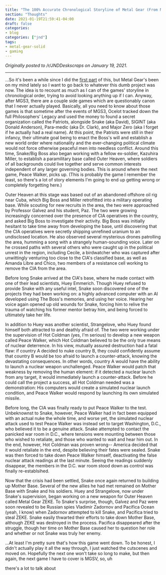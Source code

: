 ```yaml
---
title: "The 100% Accurate Chronological Storyline of Metal Gear (From Memory) [PART 2]"
section: "Thoughts"
date: 2021-01-19T21:59:41-04:00
draft: false
categories:
- blog
categories: ["jnd"]
tags:
- metal-gear-solid
- gaming
---
```


*Originally posted to /r/JNDDeskscraps on January 19, 2021.*

-----

...So it's been a while since I did the [first part](../mgs_1) of this, but Metal Gear's been on my mind lately so I want to go back to whatever this dumb project was now. The idea is to recount as much as I can of the games' storyline in chronological order, trying to avoid looking anything up if I can. Anyway, after MGS3, there are a couple side games which are questionably canon that I never actually played. Basically, all you need to know about those games is that sometime after the events of MGS3, Ocelot tracked down the full Philosophers' Legacy and used the money to found a secret organization called the Patriots, alongside Snake (aka David), SIGINT (aka Donald Anderson), Para-medic (aka Dr. Clark), and Major Zero (aka I forget if he actually had a real name). At this point, the Patriots were still in their infancy, their ultimate goal being to enact the Boss's will and establish a new world order where nationality and the ever-changing political climate would not force otherwise peaceful men into needless conflict. Around this time, Snake/Big Boss also began working with a fellow ex-soldier, Kazuhira Miller, to establish a paramilitary base called Outer Heaven, where soldiers of all backgrounds could live together and serve common interests independent of any larger governing bodies. This is around where the next game, Peace Walker, picks up. (This is probably the game I remember the least, so there's a lot of story elements I'm going to end up getting wrong or completely forgetting here.)

Outer Heaven at this stage was based out of an abandoned offshore oil rig near Cuba, which Big Boss and Miller retrofitted into a military operating base. While scouting for new recruits in the area, the two were approached by Professor Galvez and his student, Paz. The two were growing increasingly concerned over the presence of CIA operatives in the country, and asked Big Boss to investigate their activity. Big Boss was initially hesitant to take time away from developing the base, until discovering that the CIA operatives were secretly shipping unrefined uranium to an undisclosed location. He also observed several mysterious drones patrolling the area, humming a song with a strangely human-sounding voice. Later on he crossed paths with several others who were caught up in the political unrest in the region, including Cecile, a birdwatcher who was captured after unwittingly venturing too close to the CIA's classified base, as well as Amanda Libre and Chico, two members of a resistance cell working to remove the CIA from the area.

Before long Snake arrived at the CIA's base, where he made contact with one of their lead scientists, Huey Emmerich. Though Huey refused to provide Snake with any useful intel, Snake soon discovered one of the projects they had been working on: a highly advanced computer with an AI developed using The Boss's memories, and using her voice. Hearing her voice again opened up old wounds for Snake, forcing him to relive the trauma of watching his former mentor betray him, and being forced to ultimately take her life.

In addition to Huey was another scientist, Strangelove, who Huey found himself both attracted to and deathly afraid of. The two were working under the supervision of Hot Coldman (yes, I'm serious) to develop a new weapon called Peace Walker, which Hot Coldman believed to be the only true means of nuclear deterrence. In his view, mutually assured destruction had a fatal flaw: if country A decided to nuke country B, they could confidently assume that country B would be too afraid to launch a counter-attack, knowing the devastating consequences. In other words, country A would have the ability to launch a nuclear weapon unchallenged. Peace Walker would patch that weakness by removing the human element: if it detected a nuclear launch from any target, it would immediately launch a counter-attack. Before he could call the project a success, all Hot Coldman needed was a demonstration: His computers would create a simulated nuclear launch condition, and Peace Walker would respond by launching its own simulated missile.

Before long, the CIA was finally ready to put Peace Walker to the test. Unbeknownst to Snake, however, Peace Walker had in fact been equipped with an actual nuke the whole time, and worse yet, the simulated nuclear attack used to test Peace Walker was instead set to target Washington, D.C., who believed it to be a genuine attack. Snake attempted to contact the panicked war room in D.C., where tensions were mounting between those who wished to retaliate, and those who wanted to wait and hear him out. In the end, however, Hot Coldman was proven wrong-- America decided that it would retaliate in the end, despite believing their fates were sealed. Snake was then forced to take down Peace Walker himself, deactivating the false nuclear attack readings at the last minute. Seeing the readings suddenly disappear, the members in the D.C. war room stood down as control was finally re-establsihed.

Now that the crisis had been settled, Snake once again returned to building up Mother Base. Several of the new allies he had met remained on Mother Base with Snake and his soldiers. Huey and Strangelove, now under Snake's supervision, began working on a new weapon for Outer Heaven called Metal Gear ZEKE. To Snake's surprise, though, Galvez and Paz were soon revealed to be Russian spies Vladimir Zadornov and Pacifica Ocean (yeah, I know) when Zadornov attempted to kill Snake, and Pacifica tried to steal ZEKE. Snake easily thwarted their efforts to take down Mother Base, although ZEKE was destroyed in the process. Pacifica disappeared after the struggle, though her time on Mother Base caused her to question her role and whether or not Snake was truly her enemy.

...At least I'm pretty sure that's how this game went down. To be honest, I didn't actually play it all the way through, I just watched the cutscenes and moved on. Hopefully the next one won't take so long to make, but then again, the next game I have to cover is MGSV, so, uh

there's a lot to talk about